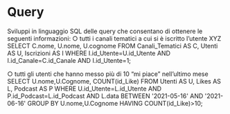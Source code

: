 # Query
Sviluppi in linguaggio SQL delle query che consentano di ottenere le seguenti 
informazioni:
○ tutti i canali tematici a cui si è iscritto l’utente XYZ
SELECT  C.nome, U.nome, U.cognome 
FROM Canali_Tematici AS C, Utenti AS U, Iscrizioni AS I 
WHERE I.id_Utente=U.id_Utente AND I.id_Canale=C.id_Canale AND I.id_Utente=1;

○ tutti gli utenti che hanno messo più di 10 “mi piace” nell’ultimo mese
SELECT U.nome,U.Cognome, COUNT(id_Like) 
FROM Utenti AS U, Likes AS L, Podcast AS P 
WHERE U.id_Utente=L.id_Utente AND P.id_Podcast=L.id_Podcast AND L.data BETWEEN '2021-05-16' AND '2021-06-16' 
GROUP BY U.nome,U.Cognome HAVING COUNT(id_Like)>10;
